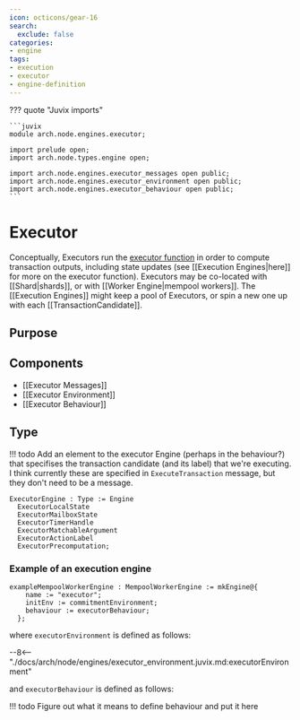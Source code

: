 ```yaml
---
icon: octicons/gear-16
search:
  exclude: false
categories:
- engine
tags:
- execution
- executor
- engine-definition
---
```


??? quote "Juvix imports"

    ```juvix
    module arch.node.engines.executor;

    import prelude open;
    import arch.node.types.engine open;

    import arch.node.engines.executor_messages open public;
    import arch.node.engines.executor_environment open public;
    import arch.node.engines.executor_behaviour open public;
    ```

# Executor


Conceptually, Executors  run the
 [executor function](./../ordering/execution/index.md#executor-function) in order to
 compute transaction outputs, including state updates
 (see [[Execution Engines|here]] for more on the executor function).
Executors may be co-located with [[Shard|shards]], or with
 [[Worker Engine|mempool workers]].
The [[Execution Engines]] might keep a pool of Executors,
 or spin a new one up with each [[TransactionCandidate]].
## Purpose

## Components

- [[Executor Messages]]
- [[Executor Environment]]
- [[Executor Behaviour]]

## Type
!!! todo
    Add an element to the executor Engine (perhaps in the behaviour?) that specifises the transaction candidate (and its label) that we're executing.
    I think currently these are specified in `ExecuteTransaction` message, but they don't need to be a message.
<!-- --8<-- [start:ExecutorEngine] -->
```juvix
ExecutorEngine : Type := Engine
  ExecutorLocalState
  ExecutorMailboxState
  ExecutorTimerHandle
  ExecutorMatchableArgument
  ExecutorActionLabel
  ExecutorPrecomputation;
```
<!-- --8<-- [end:ExecutorEngine] -->

### Example of an execution engine

<!-- --8<-- [start:exampleExecutorEngine] -->
```juvix
exampleMempoolWorkerEngine : MempoolWorkerEngine := mkEngine@{
    name := "executor";
    initEnv := commitmentEnvironment;
    behaviour := executorBehaviour;
  };
```
<!-- --8<-- [end:exampleExecutorEngine] -->

where `executorEnvironment` is defined as follows:

--8<-- "./docs/arch/node/engines/executor_environment.juvix.md:executorEnvironment"

and `executorBehaviour` is defined as follows:

!!! todo
    Figure out what it means to define behaviour and put it here